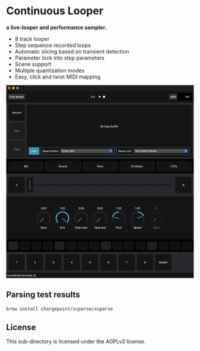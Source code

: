 # Continuous Looper
**a live-looper and performance sampler.**

* 8 track looper
* Step sequence recorded loops
* Automatic slicing based on transient detection
* Parameter lock into step parameters
* Scene support
* Multiple quantization modes
* Easy, click and twist MIDI mapping

![](screenshot.png)

## Parsing test results
```
brew install chargepoint/xcparse/xcparse
```

## License
This sub-directory is licensed under the AGPLv3 license.
